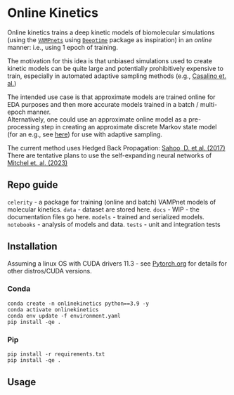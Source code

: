 # Online Kinetics

Online kinetics trains a deep kinetic models of biomolecular simulations (using the [`VAMPnets`](https://www.nature.com/articles/s41467-017-02388-1) 
using [`Deeptime`](https://deeptime-ml.github.io/latest/index.html) package as inspiration) in an *online* manner: 
i.e., using 1 epoch of training. 


The motivation for this idea is that unbiased simulations used to create kinetic models can be quite large and potentially
prohibitively expensive to train, especially in automated adaptive sampling methods (e.g., [Casalino et. al.](https://journals.sagepub.com/doi/full/10.1177/10943420211006452))

The intended use case is that approximate models are trained online for EDA purposes and then more accurate models 
trained in a batch / multi-epoch manner.  
Alternatively, one could use an approximate online model as a pre-processing step in creating an approximate discrete 
Markov state model (for an e.g., see [here](https://deeptime-ml.github.io/latest/notebooks/examples/ala2-example.html)) 
for use with adaptive sampling.  

The current method uses Hedged Back Propagation: [Sahoo, D. et al. (2017)](http://arxiv.org/abs/1711.03705) 
There are tentative plans to use the self-expanding neural networks of [Mitchel et. al. (2023)](https://arxiv.org/abs/2307.04526)

## Repo guide

`celerity` - a package for training (online and batch)  VAMPnet models of molecular kinetics. 
`data` - dataset are stored here. 
`docs` - WIP - the documentation files go here. 
`models` - trained and serialized models. 
`notebooks` - analysis of models and data. 
`tests` - unit and integration tests


## Installation

Assuming a linux OS with CUDA drivers 11.3 - see [Pytorch.org](pytorch.org) for details for other distros/CUDA versions.

### Conda
```
conda create -n onlinekinetics python==3.9 -y
conda activate onlinekinetics 
conda env update -f environment.yaml
pip install -qe . 
```

### Pip
```
pip install -r requirements.txt
pip install -qe . 
```

## Usage
